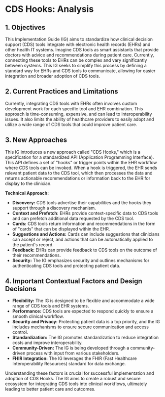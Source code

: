# CDS Hooks: Analysis

## 1. Objectives

This Implementation Guide (IG) aims to standardize how clinical decision support (CDS) tools integrate with electronic health records (EHRs) and other health IT systems. Imagine CDS tools as smart assistants that provide doctors with advice and recommendations during patient care. Currently, connecting these tools to EHRs can be complex and vary significantly between systems. This IG seeks to simplify this process by defining a standard way for EHRs and CDS tools to communicate, allowing for easier integration and broader adoption of CDS tools.

## 2. Current Practices and Limitations

Currently, integrating CDS tools with EHRs often involves custom development work for each specific tool and EHR combination. This approach is time-consuming, expensive, and can lead to interoperability issues.  It also limits the ability of healthcare providers to easily adopt and utilize a wide range of CDS tools that could improve patient care.

## 3. New Approaches

This IG introduces a new approach called "CDS Hooks," which is a specification for a standardized API (Application Programming Interface). This API defines a set of "hooks" or trigger points within the EHR workflow where CDS tools can be invoked. When a hook is triggered, the EHR sends relevant patient data to the CDS tool, which then processes the data and returns actionable recommendations or information back to the EHR for display to the clinician. 

**Technical Approach:**

- **Discovery:** CDS tools advertise their capabilities and the hooks they support through a discovery mechanism.
- **Context and Prefetch:**  EHRs provide context-specific data to CDS tools and can prefetch additional data requested by the CDS tool.
- **Cards:** CDS tools return information and recommendations in the form of "cards" that can be displayed within the EHR.
- **Suggestions and Actions:** Cards can include suggestions that clinicians can accept or reject, and actions that can be automatically applied to the patient's record.
- **Feedback:** EHRs can provide feedback to CDS tools on the outcome of their recommendations.
- **Security:** The IG emphasizes security and outlines mechanisms for authenticating CDS tools and protecting patient data.

## 4. Important Contextual Factors and Design Decisions

- **Flexibility:** The IG is designed to be flexible and accommodate a wide range of CDS tools and EHR systems.
- **Performance:** CDS tools are expected to respond quickly to ensure a smooth clinical workflow.
- **Security and Privacy:** Protecting patient data is a top priority, and the IG includes mechanisms to ensure secure communication and access control.
- **Standardization:** The IG promotes standardization to reduce integration costs and improve interoperability.
- **Community-Driven:** The IG is being developed through a community-driven process with input from various stakeholders.
- **FHIR Integration:** The IG leverages the FHIR (Fast Healthcare Interoperability Resources) standard for data exchange.

Understanding these factors is crucial for successful implementation and adoption of CDS Hooks. The IG aims to create a robust and secure ecosystem for integrating CDS tools into clinical workflows, ultimately leading to better patient care and outcomes. 
